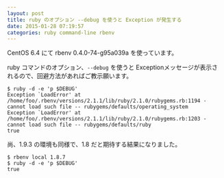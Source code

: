 ```yaml
---
layout: post
title: ruby のオプション --debug を使うと Exception が発生する
date: 2015-01-28 07:19:57
categories: ruby command-line rbenv
---
```

<!-- {% raw %} -->
<p>CentOS 6.4 にて rbenv 0.4.0-74-g95a039a を使っています。</p>

<p>ruby コマンドのオプション、<code>--debug</code> を使うと Exceptionメッセージが表示されるので、回避方法があればご教示願います。</p>

<pre><code>$ ruby -d -e 'p $DEBUG'
Exception `LoadError' at /home/foo/.rbenv/versions/2.1.1/lib/ruby/2.1.0/rubygems.rb:1194 - cannot load such file -- rubygems/defaults/operating_system
Exception `LoadError' at /home/foo/.rbenv/versions/2.1.1/lib/ruby/2.1.0/rubygems.rb:1203 - cannot load such file -- rubygems/defaults/ruby
true
</code></pre>

<p>尚、1.9.3 の環境も同様で、1.8 だと期待する結果になりました。</p>

<pre><code>$ rbenv local 1.8.7
$ ruby -d -e 'p $DEBUG'
true
</code></pre>
<!-- {% endraw %} -->
